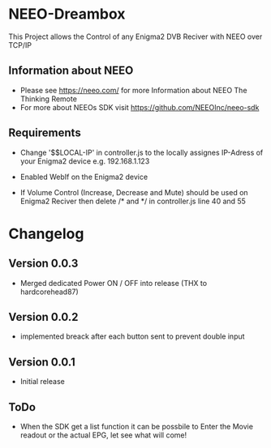 # NEEO-Dreambox
This Project allows the Control of any Enigma2 DVB Reciver with NEEO over TCP/IP

## Information about NEEO
- Please see https://neeo.com/ for more Information about NEEO The Thinking Remote
- For more about NEEOs SDK visit https://github.com/NEEOInc/neeo-sdk

## Requirements
- Change '$$LOCAL-IP' in controller.js to the locally assignes IP-Adress of your Enigma2 device e.g. 192.168.1.123
- Enabled WebIf on the Enigma2 device

- If Volume Control (Increase, Decrease and Mute) should be used on Enigma2 Reciver then delete /* and */ in controller.js line 40 and 55

# Changelog
## Version 0.0.3
- Merged dedicated Power ON / OFF into release (THX to hardcorehead87)

## Version 0.0.2
- implemented breack after each button sent to prevent double input

## Version 0.0.1
- Initial release

## ToDo
- When the SDK get a list function it can be possbile to Enter the Movie readout or the actual EPG, let see what will come!